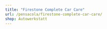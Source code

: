 ```yaml
---
title: "Firestone Complete Car Care"
url: /pensacola/firestone-complete-car-care/
shop: Autowerkstatt
---
```

